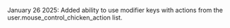 January 26 2025: Added ability to use modifier keys with actions from the user.mouse_control_chicken_action list.